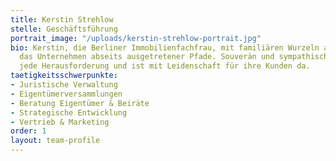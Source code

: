 ```yaml
---
title: Kerstin Strehlow
stelle: Geschäftsführung
portrait_image: "/uploads/kerstin-strehlow-portrait.jpg"
bio: Kerstin, die Berliner Immobilienfachfrau, mit familiären Wurzeln auf Rügen, führt
  das Unternehmen abseits ausgetretener Pfade. Souverän und sympathisch meistert sie
  jede Herausforderung und ist mit Leidenschaft für ihre Kunden da.
taetigkeitsschwerpunkte:
- Juristische Verwaltung
- Eigentümerversammlungen
- Beratung Eigentümer & Beiräte
- Strategische Entwicklung
- Vertrieb & Marketing
order: 1
layout: team-profile
---
```


